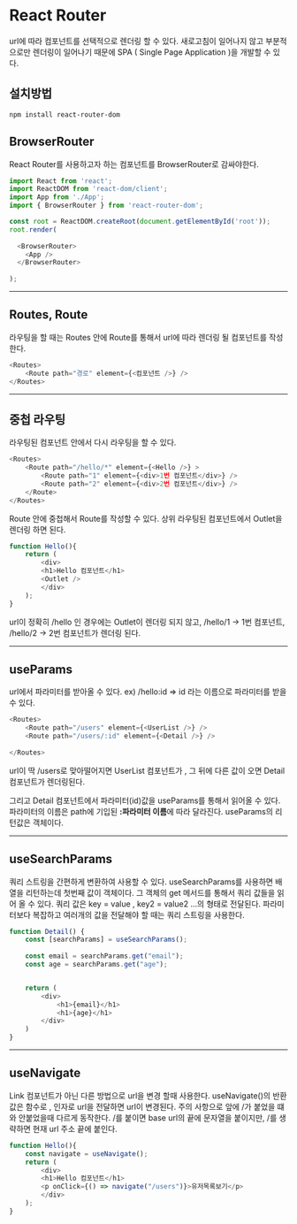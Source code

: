  # React Router
 url에 따라 컴포넌트를 선택적으로 렌더링 할 수 있다. 새로고침이 일어나지 않고 부분적으로만 렌더링이 일어나기 때문에 SPA ( Single
 Page Application )을 개발할 수 있다.

## 설치방법
    npm install react-router-dom

## BrowserRouter
React Router를 사용하고자 하는 컴포넌트를 BrowserRouter로 감싸야한다.
```javascript
import React from 'react';
import ReactDOM from 'react-dom/client';
import App from './App';
import { BrowserRouter } from 'react-router-dom';

const root = ReactDOM.createRoot(document.getElementById('root'));
root.render(
  
  <BrowserRouter>
    <App />
  </BrowserRouter>
    
);

```
---

## Routes, Route
라우팅을 할 때는 Routes 안에 Route를 통해서 url에 따라 렌더링 될
컴포넌트를 작성한다.

```javascript
<Routes>
    <Route path="경로" element={<컴포넌트 />} />
</Routes>
```

---

## 중첩 라우팅
라우팅된 컴포넌트 안에서 다시 라우팅을 할 수 있다.
```javascript
<Routes>
    <Route path="/hello/*" element={<Hello />} >
        <Route path="1" element={<div>1번 컴포넌트</div>} />
        <Route path="2" element={<div>2번 컴포넌트</div>} />
    </Route>
</Routes>
```

Route 안에 중첩해서 Route를 작성할 수 있다. 상위 라우팅된 컴포넌트에서
Outlet을 렌더링 하면 된다.

```javascript
function Hello(){
    return (
        <div>
        <h1>Hello 컴포넌트</h1>
        <Outlet />
        </div>
    );
}
```

url이 정확히 /hello 인 경우에는 Outlet이 렌더링 되지 않고, 
/hello/1 -> 1번 컴포넌트,
/hello/2 -> 2번 컴포넌트가 렌더링 된다.

---

## useParams
url에서 파라미터를 받아올 수 있다. ex) /hello:id => id 라는 이름으로
파라미터를 받을 수 있다.
```javascript
<Routes>
    <Route path="/users" element={<UserList />} />
    <Route path="/users/:id" element={<Detail />} />
        
</Routes>
```

url이 딱 /users로 맞아떨어지면 UserList 컴포넌트가 ,
그 뒤에 다른 값이 오면 Detail 컴포넌트가 렌더링된다.

그리고 Detail 컴포넌트에서 파라미터(id)값을 useParams를 통해서
읽어올 수 있다. 파라미터의 이름은 path에 기입된
**:파라미터 이름**에 따라 달라진다. useParams의 리턴값은
객체이다.

---

## useSearchParams
쿼리 스트링을 간편하게 변환하여 사용할 수 있다. useSearchParams를
사용하면 배열을 리턴하는데 첫번째 값이 객체이다. 그 객체의 get 메서드를 통해서
쿼리 값들을 읽어 올 수 있다. 쿼리 값은 key = value , key2 = value2 ...의
형태로 전달된다. 파라미터보다 복잡하고 여러개의 값을 전달해야 할 때는
쿼리 스트링을 사용한다. 

```javascript
function Detail() {
    const [searchParams] = useSearchParams();
    
    const email = searchParams.get("email");
    const age = searchParams.get("age");


    return (
        <div>
            <h1>{email}</h1>
            <h1>{age}</h1>
        </div>
    )
}
```

---

## useNavigate 
Link 컴포넌트가 아닌 다른 방법으로 url을 변경 할때 사용한다.
useNavigate()의 반환값은 함수로 , 인자로 url을 전달하면 
url이 변경된다. 주의 사항으로 앞에 /가 붙었을 떄와
안붙었을때 다르게 동작한다. /를 붙이면 base url의 끝에 
문자열을 붙이지만, /를 생략하면 현재 url 주소 끝에 붙인다.

```javascript
function Hello(){
    const navigate = useNavigate();
    return (
        <div>
        <h1>Hello 컴포넌트</h1>
        <p onClick={() => navigate("/users")}>유저목록보기</p>
        </div>
    );
}
```


 